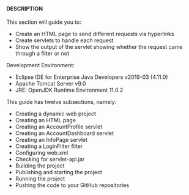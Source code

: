 #### DESCRIPTION

This section will guide you to:

* Create an HTML page to send different requests via hyperlinks
* Create servlets to handle each request
* Show the output of the servlet showing whether the request came through a filter or not

Development Environment:

* Eclipse IDE for Enterprise Java Developers v2019-03 (4.11.0)
* Apache Tomcat Server v9.0
* JRE: OpenJDK Runtime Environment 11.0.2

This guide has twelve subsections, namely:
* Creating a dynamic web project
* Creating an HTML page
* Creating an AccountProfile servlet
* Creating an AccountDashboard servlet
* Creating an InfoPage servlet
* Creating a LoginFilter filter
* Configuring web.xml
* Checking for servlet-api.jar
* Building the project
* Publishing and starting the project
* Running the project
* Pushing the code to your GitHub repositories
